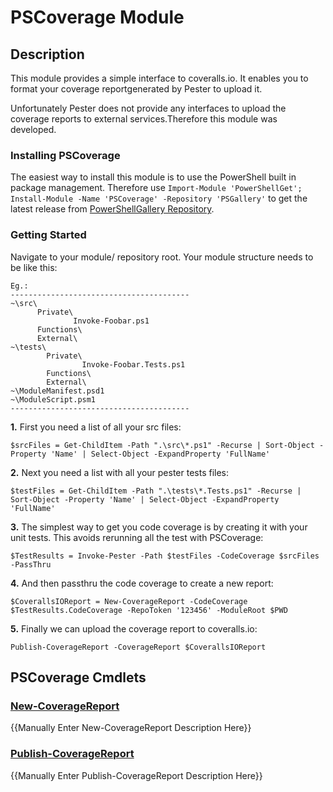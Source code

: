 # PSCoverage Module
## Description

This module provides a simple interface to coveralls.io. It enables you to format your coverage reportgenerated by
Pester to upload it.

Unfortunately Pester does not provide any interfaces to upload the coverage reports to external services.Therefore
this module was developed.

### Installing PSCoverage

The easiest way to install this module is to use the PowerShell built in package management. Therefore use
`Import-Module 'PowerShellGet'; Install-Module -Name 'PSCoverage' -Repository 'PSGallery'` to get the latest release
from [PowerShellGallery Repository](https://powershellgallery.com).

### Getting Started

Navigate to your module/ repository root. Your module structure needs to be like this:
```
Eg.:
----------------------------------------
~\src\
      Private\
              Invoke-Foobar.ps1
      Functions\
      External\
~\tests\
        Private\
                Invoke-Foobar.Tests.ps1
        Functions\
        External\
~\ModuleManifest.psd1
~\ModuleScript.psm1
----------------------------------------
```

**1.** First you need a list of all your src files:

```
$srcFiles = Get-ChildItem -Path ".\src\*.ps1" -Recurse | Sort-Object -Property 'Name' | Select-Object -ExpandProperty 'FullName'
```

**2.** Next you need a list with all your pester tests files:

```
$testFiles = Get-ChildItem -Path ".\tests\*.Tests.ps1" -Recurse | Sort-Object -Property 'Name' | Select-Object -ExpandProperty 'FullName'
```

**3.** The simplest way to get you code coverage is by creating it with your unit tests. This avoids rerunning all
the test with PSCoverage:

```
$TestResults = Invoke-Pester -Path $testFiles -CodeCoverage $srcFiles -PassThru
```

**4.** And then passthru the code coverage to create a new report:

```
$CoverallsIOReport = New-CoverageReport -CodeCoverage $TestResults.CodeCoverage -RepoToken '123456' -ModuleRoot $PWD
```

**5.** Finally we can upload the coverage report to coveralls.io:

```
Publish-CoverageReport -CoverageReport $CoverallsIOReport
```

## PSCoverage Cmdlets
### [New-CoverageReport](New-CoverageReport.md)
{{Manually Enter New-CoverageReport Description Here}}

### [Publish-CoverageReport](Publish-CoverageReport.md)
{{Manually Enter Publish-CoverageReport Description Here}}
